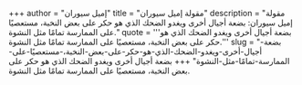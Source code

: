 +++
author = "إميل سيوران"
title = "مقولة إميل سيوران"
description = "مقولة إميل سيوران: بضعة أجيال أخرى ويغدو الضحك الذي هو حكر على بعض النخبة، مستعصيًا على الممارسة تمامًا مثل النشوة."
quote = '''بضعة أجيال أخرى ويغدو الضحك الذي هو حكر على بعض النخبة، مستعصيًا على الممارسة تمامًا مثل النشوة.'''
slug = "بضعة-أجيال-أخرى-ويغدو-الضحك-الذي-هو-حكر-على-بعض-النخبة،-مستعصيًا-على-الممارسة-تمامًا-مثل-النشوة"
+++
بضعة أجيال أخرى ويغدو الضحك الذي هو حكر على بعض النخبة، مستعصيًا على الممارسة تمامًا مثل النشوة.
